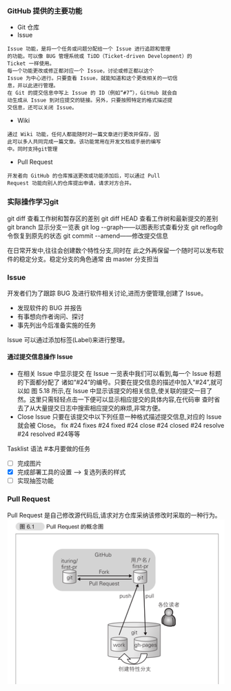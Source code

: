 ### GitHub 提供的主要功能
- Git 仓库
- Issue 
```
Issue 功能，是将一个任务或问题分配给一个 Issue 进行追踪和管理
的功能。可以像 BUG 管理系统或 TiDD（Ticket-driven Development）的
Ticket 一样使用。
每一个功能更改或修正都对应一个 Issue，讨论或修正都以这个
Issue 为中心进行。只要查看 Issue，就能知道和这个更改相关的一切信
息，并以此进行管理。
在 Git 的提交信息中写上 Issue 的 ID（例如“#7”），GitHub 就会自
动生成从 Issue 到对应提交的链接。另外，只要按照特定的格式描述提
交信息，还可以关闭 Issue。
```
- Wiki
```
通过 Wiki 功能，任何人都能随时对一篇文章进行更改并保存，因
此可以多人共同完成一篇文章。该功能常用在开发文档或手册的编写
中。同时支持git管理
```
- Pull Request
```
开发者向 GitHub 的仓库推送更改或功能添加后，可以通过 Pull
Request 功能向别人的仓库提出申请，请求对方合并。

```

### 实际操作学习git
git diff 查看工作树和暂存区的差别
git diff HEAD 查看工作树和最新提交的差别
git branch 显示分支一览表
git log --graph——以图表形式查看分支
git reflog命令恢复到原先的状态
git commit --amend——修改提交信息

在日常开发中,往往会创建数个特性分支,同时在
此之外再保留一个随时可以发布软件的稳定分支。稳定分支的角色通常
由 master 分支担当

### Issue
开发者们为了跟踪 BUG 及进行软件相关讨论,进而方便管理,创建了 Issue。
- 发现软件的 BUG 并报告
- 有事想向作者询问、探讨
- 事先列出今后准备实施的任务

Issue 可以通过添加标签(Label)来进行整理。
#### 通过提交信息操作 Issue
- 在相关 Issue 中显示提交
在 Issue 一览表中我们可以看到,每一个 Issue 标题的下面都分配了
诸如“#24”的编号。只要在提交信息的描述中加入“#24”,就可以如
图 5.18 所示,在 Issue 中显示该提交的相关信息,使关联的提交一目了
然。这里只需轻轻点击一下便可以显示相应提交的具体内容,在代码审
查时省去了从大量提交日志中搜索相应提交的麻烦,非常方便。
- Close Issue
只要在该提交中以下列任意一种格式描述提交信息,对应的 Issue 就会被 Close。 fix #24  fixes #24   fixed #24  close #24 closed #24  resolve #24  resolved #24等等

Tasklist 语法
#本月要做的任务
- [ ] 完成图片
- [x] 完成部署工具的设置           --> 复选列表的样式
- [ ] 实现抽签功能
###  Pull Request
Pull Request 是自己修改源代码后,请求对方仓库采纳该修改时采取的一种行为。
<img src="img/pull request概念图.png"/>